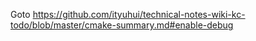 Goto https://github.com/ityuhui/technical-notes-wiki-kc-todo/blob/master/cmake-summary.md#enable-debug
